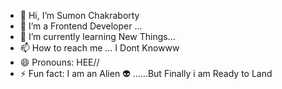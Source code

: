 - 👋 Hi, I’m Sumon Chakraborty
- 👀 I’m a Frontend Developer  ...
- 🌱 I’m currently learning New Things... 
- 📫 How to reach me ... I Dont Knowww 
- 😄 Pronouns: HEE//
- ⚡ Fun fact: I am an Alien 👽  ......But Finally i am Ready to Land 

